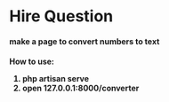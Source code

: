 <h1>
Hire Question
</h1>

<h4>
    make a page to convert numbers to text
</h4>

<h4>
    How to use:
    <ol>
        <li>php artisan serve</li>
        <li>open 127.0.0.1:8000/converter</li>
    </ol>
</h4>
